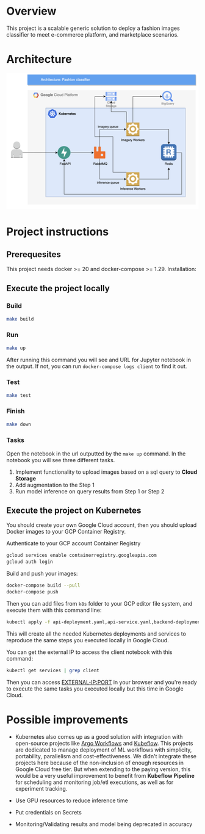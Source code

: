 # Overview

This project is a scalable generic solution to deploy a fashion images classifier to meet e-commerce platform, and marketplace scenarios.

# Architecture

![Architecture](./diagrams/tcc-architecture.png)

# Project instructions

## Prerequesites

This project needs docker >= 20 and docker-compose >= 1.29. Installation:

## Execute the project locally

### Build

```sh
make build
```

### Run

```sh
make up
```

After running this command you will see and URL for Jupyter notebook in the output. If not, you can run `docker-compose logs client` to find it out.

### Test

```sh
make test
```

### Finish

```sh
make down
```

### Tasks

Open the notebook in the url outputted by the `make up` command. In the notebook you will see three different tasks.

1. Implement functionality to upload images based on a sql query to **Cloud Storage**
2. Add augmentation to the Step 1
3. Run model inference on query results from Step 1 or Step 2

## Execute the project on Kubernetes

You should create your own Google Cloud account, then you should upload Docker images to your GCP Container Registry.

Authenticate to your GCP account Container Registry
```sh
gcloud services enable containerregistry.googleapis.com
gcloud auth login
```

Build and push your images:
```sh
docker-compose build --pull
docker-compose push
```

Then you can add files from `k8s` folder to your GCP editor file system, and execute them with this command line:
```sh
kubectl apply -f api-deployment.yaml,api-service.yaml,backend-deployment.yaml,backend-service.yaml,broker-deployment.yaml,broker-service.yaml,client-claim0-persistentvolumeclaim.yaml,client-deployment.yaml,client-service.yaml,database-claim0-persistentvolumeclaim.yaml,database-deployment.yaml,database-service.yaml,imagery-worker-deployment.yaml,inference-worker-deployment.yaml,network-networkpolicy.yaml,variables-env-configmap.yaml
```
This will create all the needed Kubernetes deployments and services to reproduce the same steps you executed locally in Google Cloud.

You can get the external IP to access the client notebook with this command:
```sh
kubectl get services | grep client
```
Then you can access <EXTERNAL-IP:PORT> in your browser and you're ready to execute the same tasks you executed locally but this time in Google Cloud.


# Possible improvements

* Kubernetes also comes up as a good solution with integration with open-source projects like [Argo Workflows](https://argoproj.github.io/argo-workflows/) and [Kubeflow](https://www.kubeflow.org/). This projects are dedicated to manage deployment of ML workflows with simplicity, portability, parallelism and cost-effectiveness.
We didn't integrate these projects here because of the non-inclusion of enough resources in Google Cloud free tier. But when extending to the paying version, this would be a very useful improvement to benefit from **Kubeflow Pipeline** for scheduling and monitoring job/etl executions, as well as for experiment tracking.

* Use GPU resources to reduce inference time
* Put credentials on Secrets
* Monitoring/Validating results and model being deprecated in accuracy